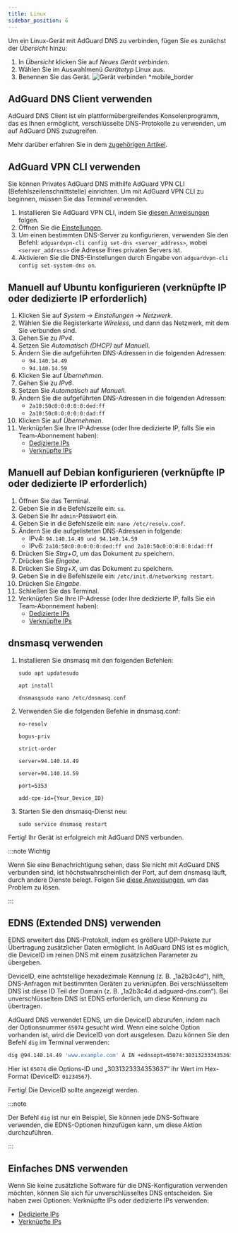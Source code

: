 ```yaml
---
title: Linux
sidebar_position: 6
---
```


Um ein Linux-Gerät mit AdGuard DNS zu verbinden, fügen Sie es zunächst der _Übersicht_ hinzu:

1. In _Übersicht_ klicken Sie auf _Neues Gerät verbinden_.
2. Wählen Sie im Auswahlmenü _Gerätetyp_ Linux aus.
3. Benennen Sie das Gerät.
    ![Gerät verbinden \*mobile_border](https://cdn.adtidy.org/content/kb/dns/private/new_dns/connect/choose_linux.png)

## AdGuard DNS Client verwenden

AdGuard DNS Client ist ein plattformübergreifendes Konsolenprogramm, das es Ihnen ermöglicht, verschlüsselte DNS-Protokolle zu verwenden, um auf AdGuard DNS zuzugreifen.

Mehr darüber erfahren Sie in dem [zugehörigen Artikel](/dns-client/overview/).

## AdGuard VPN CLI verwenden

Sie können Privates AdGuard DNS mithilfe AdGuard VPN CLI (Befehlszeilenschnittstelle) einrichten. Um mit AdGuard VPN CLI zu beginnen, müssen Sie das Terminal verwenden.

1. Installieren Sie AdGuard VPN CLI, indem Sie [diesen Anweisungen](https://adguard-vpn.com/kb/adguard-vpn-for-linux/installation/) folgen.
2. Öffnen Sie die [Einstellungen](https://adguard-vpn.com/kb/adguard-vpn-for-linux/settings/).
3. Um einen bestimmten DNS-Server zu konfigurieren, verwenden Sie den Befehl: `adguardvpn-cli config set-dns <server_address>`, wobei `<server_address>` die Adresse Ihres privaten Servers ist.
4. Aktivieren Sie die DNS-Einstellungen durch Eingabe von `adguardvpn-cli config set-system-dns on`.

## Manuell auf Ubuntu konfigurieren (verknüpfte IP oder dedizierte IP erforderlich)

1. Klicken Sie auf _System_ → _Einstellungen_ → _Netzwerk_.
2. Wählen Sie die Registerkarte _Wireless_, und dann das Netzwerk, mit dem Sie verbunden sind.
3. Gehen Sie zu _IPv4_.
4. Setzen Sie _Automatisch (DHCP)_ auf _Manuell_.
5. Ändern Sie die aufgeführten DNS-Adressen in die folgenden Adressen:
    - `94.140.14.49`
    - `94.140.14.59`
6. Klicken Sie auf _Übernehmen_.
7. Gehen Sie zu _IPv6_.
8. Setzen Sie _Automatisch_ auf _Manuell_.
9. Ändern Sie die aufgeführten DNS-Adressen in die folgenden Adressen:
    - `2a10:50c0:0:0:0:0:ded:ff`
    - `2a10:50c0:0:0:0:0:dad:ff`
10. Klicken Sie auf _Übernehmen_.
11. Verknüpfen Sie Ihre IP-Adresse (oder Ihre dedizierte IP, falls Sie ein Team-Abonnement haben):
    - [Dedizierte IPs](/private-dns/connect-devices/other-options/dedicated-ip.md)
    - [Verknüpfte IPs](/private-dns/connect-devices/other-options/linked-ip.md)

## Manuell auf Debian konfigurieren (verknüpfte IP oder dedizierte IP erforderlich)

1. Öffnen Sie das Terminal.
2. Geben Sie in die Befehlszeile ein: `su`.
3. Geben Sie Ihr `admin`-Passwort ein.
4. Geben Sie in die Befehlszeile ein: `nano /etc/resolv.conf`.
5. Ändern Sie die aufgelisteten DNS-Adressen in folgende:
    - IPv4: `94.140.14.49 und 94.140.14.59`
    - IPv6: `2a10:50c0:0:0:0:0:ded:ff und 2a10:50c0:0:0:0:0:dad:ff`
6. Drücken Sie _Strg+O_, um das Dokument zu speichern.
7. Drücken Sie _Eingabe_.
8. Drücken Sie _Strg+X_, um das Dokument zu speichern.
9. Geben Sie in die Befehlszeile ein: `/etc/init.d/networking restart`.
10. Drücken Sie _Eingabe_.
11. Schließen Sie das Terminal.
12. Verknüpfen Sie Ihre IP-Adresse (oder Ihre dedizierte IP, falls Sie ein Team-Abonnement haben):
    - [Dedizierte IPs](/private-dns/connect-devices/other-options/dedicated-ip.md)
    - [Verknüpfte IPs](/private-dns/connect-devices/other-options/linked-ip.md)

## dnsmasq verwenden

1. Installieren Sie dnsmasq mit den folgenden Befehlen:

    `sudo apt updatesudo`

    `apt install`

    `dnsmasqsudo nano /etc/dnsmasq.conf`

2. Verwenden Sie die folgenden Befehle in dnsmasq.conf:

    `no-resolv`

    `bogus-priv`

    `strict-order`

    `server=94.140.14.49`

    `server=94.140.14.59`

    `port=5353`

    `add-cpe-id={Your_Device_ID}`

3. Starten Sie den dnsmasq-Dienst neu:

    `sudo service dnsmasq restart`

Fertig! Ihr Gerät ist erfolgreich mit AdGuard DNS verbunden.

:::note Wichtig

Wenn Sie eine Benachrichtigung sehen, dass Sie nicht mit AdGuard DNS verbunden sind, ist höchstwahrscheinlich der Port, auf dem dnsmasq läuft, durch andere Dienste belegt. Folgen Sie [diese Anweisungen](https://github.com/AdguardTeam/AdGuardHome/wiki/FAQ#bindinuse), um das Problem zu lösen.

:::

## EDNS (Extended DNS) verwenden

EDNS erweitert das DNS-Protokoll, indem es größere UDP-Pakete zur Übertragung zusätzlicher Daten ermöglicht. In AdGuard DNS ist es möglich, die DeviceID im reinen DNS mit einem zusätzlichen Parameter zu übergeben.

DeviceID, eine achtstellige hexadezimale Kennung (z. B. „1a2b3c4d“), hilft, DNS-Anfragen mit bestimmten Geräten zu verknüpfen. Bei verschlüsseltem DNS ist diese ID Teil der Domain (z. B. „1a2b3c4d.d.adguard-dns.com“). Bei unverschlüsseltem DNS ist EDNS erforderlich, um diese Kennung zu übertragen.

AdGuard DNS verwendet EDNS, um die DeviceID abzurufen, indem nach der Optionsnummer `65074` gesucht wird. Wenn eine solche Option vorhanden ist, wird die DeviceID von dort ausgelesen. Dazu können Sie den Befehl `dig` im Terminal verwenden:

```sh
dig @94.140.14.49 'www.example.com' A IN +ednsopt=65074:3031323334353637
```

Hier ist `65074` die Options-ID und „3031323334353637“ ihr Wert im Hex-Format (DeviceID: `01234567`).

Fertig! Die DeviceID sollte angezeigt werden.

:::note

Der Befehl `dig` ist nur ein Beispiel, Sie können jede DNS-Software verwenden, die EDNS-Optionen hinzufügen kann, um diese Aktion durchzuführen.

:::

## Einfaches DNS verwenden

Wenn Sie keine zusätzliche Software für die DNS-Konfiguration verwenden möchten, können Sie sich für unverschlüsseltes DNS entscheiden. Sie haben zwei Optionen: Verknüpfte IPs oder dedizierte IPs verwenden:

- [Dedizierte IPs](/private-dns/connect-devices/other-options/dedicated-ip.md)
- [Verknüpfte IPs](/private-dns/connect-devices/other-options/linked-ip.md)
